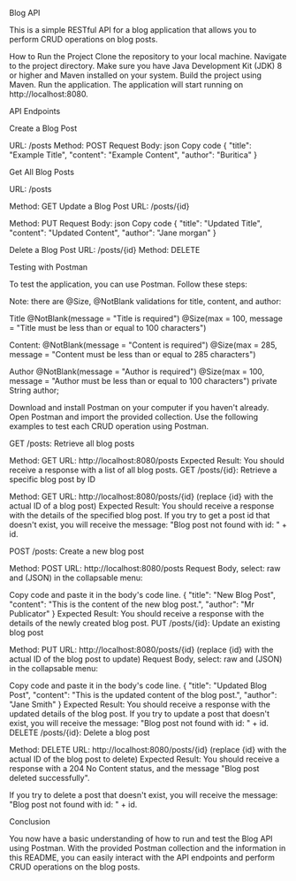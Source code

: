 Blog API

This is a simple RESTful API for a blog application that allows you to perform CRUD operations on blog posts.

How to Run the Project
Clone the repository to your local machine.
Navigate to the project directory.
Make sure you have Java Development Kit (JDK) 8 or higher and Maven installed on your system.
Build the project using Maven.
Run the application.
The application will start running on http://localhost:8080.

API Endpoints

Create a Blog Post

URL: /posts
Method: POST
Request Body:
json
Copy code
{
"title": "Example Title",
"content": "Example Content",
"author": "Buritica"
}

Get All Blog Posts

URL: /posts

Method: GET
Update a Blog Post
URL: /posts/{id}

Method: PUT
Request Body:
json
Copy code
{
"title": "Updated Title",
"content": "Updated Content",
"author": "Jane morgan"
}

Delete a Blog Post
URL: /posts/{id}
Method: DELETE

Testing with Postman

To test the application, you can use Postman. Follow these steps:

Note: there are @Size, @NotBlank validations for title, content, and author:

Title
@NotBlank(message = "Title is required")
@Size(max = 100, message = "Title must be less than or equal to 100 characters")

Content:
@NotBlank(message = "Content is required")
@Size(max = 285, message = "Content must be less than or equal to 285 characters")

Author
@NotBlank(message = "Author is required")
@Size(max = 100, message = "Author must be less than or equal to 100 characters")
private String author;

Download and install Postman on your computer if you haven't already.
Open Postman and import the provided collection. Use the following examples to test each CRUD operation using Postman.

GET /posts: Retrieve all blog posts

Method: GET
URL: http://localhost:8080/posts
Expected Result: You should receive a response with a list of all blog posts.
GET /posts/{id}: Retrieve a specific blog post by ID

Method: GET
URL: http://localhost:8080/posts/{id} (replace {id} with the actual ID of a blog post)
Expected Result: You should receive a response with the details of the specified blog post.
If you try to get a post id that doesn't exist, you will receive the message: "Blog post not found with id: " + id.

POST /posts: Create a new blog post

Method: POST
URL: http://localhost:8080/posts
Request Body, select: raw and (JSON) in the collapsable menu:

Copy code and paste it in the body's code line.
{
"title": "New Blog Post",
"content": "This is the content of the new blog post.",
"author": "Mr Publicator"
}
Expected Result: You should receive a response with the details of the newly created blog post.
PUT /posts/{id}: Update an existing blog post

Method: PUT
URL: http://localhost:8080/posts/{id} (replace {id} with the actual ID of the blog post to update)
Request Body, select: raw and (JSON) in the collapsable menu:

Copy code and paste it in the body's code line.
{
"title": "Updated Blog Post",
"content": "This is the updated content of the blog post.",
"author": "Jane Smith"
}
Expected Result: You should receive a response with the updated details of the blog post. If you try to update a post that doesn't exist, you will receive the message: "Blog post not found with id: " + id.
DELETE /posts/{id}: Delete a blog post

Method: DELETE
URL: http://localhost:8080/posts/{id} (replace {id} with the actual ID of the blog post to delete)
Expected Result: You should receive a response with a 204 No Content status, and the message "Blog post deleted successfully". 

If you try to delete a post that doesn't exist, you will receive the message: "Blog post not found with id: " + id.

Conclusion

You now have a basic understanding of how to run and test the Blog API using Postman. With the provided Postman collection and the information in this README, you can easily interact with the API endpoints and perform CRUD operations on the blog posts.
